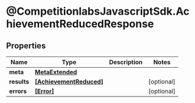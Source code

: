 # @CompetitionlabsJavascriptSdk.AchievementReducedResponse

## Properties

Name | Type | Description | Notes
------------ | ------------- | ------------- | -------------
**meta** | [**MetaExtended**](docs/MetaExtended.md) |  | 
**results** | [**[AchievementReduced]**](docs/AchievementReduced.md) |  | [optional] 
**errors** | [**[Error]**](docs/Error.md) |  | [optional] 


